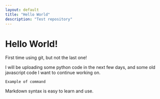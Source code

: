 ```yaml
---
layout: default
title: "Hello World"
description: "Test repository"
---
```

# Hello World!

First time using git, but not the last one!

I will be uploading some python code in the next few days, and some old javascript code I want to continue working on.

    Example of command
  
Markdown syntax is easy to learn and use.
